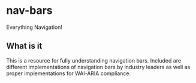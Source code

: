 # nav-bars
Everything Navigation!



## What is it

This is a resource for fully understanding navigation bars. Included are different implementations of navigation bars by industry leaders as well as proper implementations for WAI-ARIA compliance.
